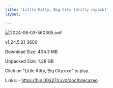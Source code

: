 ```yaml
---
title: 'Little Kitty, Big City [drifty repack]'
layout: ''

---
```

![2024-06-03-560305.avif](https://driftywinds.github.io/drifty_repacks/assets/2024-06-03-560305.avif)

v1.24.5.31_3600 

Download Size: 404.3 MB

Unpacked Size: 1.28 GB

Click on "Little Kitty, Big City.exe" to play.

Links: - https://bin.003274.xyz/doc/bzecazeo

